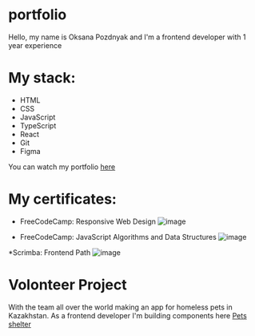 # portfolio
Hello, my name is Oksana Pozdnyak and I'm a frontend developer with 1 year experience

# My stack:
* HTML
* CSS
* JavaScript 
* TypeScript
* React
* Git
* Figma

You can watch my portfolio [here](https://okspozdnyak.netlify.app/)

# My certificates:
* FreeCodeCamp: Responsive Web Design
![image](https://user-images.githubusercontent.com/97434342/225958817-a3d90a2a-c92c-42f8-905a-cebd7bb68155.png)

* FreeCodeCamp: JavaScript Algorithms and Data Structures
![image](https://user-images.githubusercontent.com/97434342/225959071-1e4d7844-95a1-4a8f-9b73-c2c598007136.png)

*Scrimba: Frontend Path
![image](https://user-images.githubusercontent.com/97434342/225959301-2a710a61-c48c-402c-86f8-8cae3e1b2f1c.png)


# Volonteer Project
With the team all over the world making an app for homeless pets in Kazakhstan. As a frontend developer I'm building components here 
[Pets shelter](https://develop--pet-shelter.netlify.app/)


